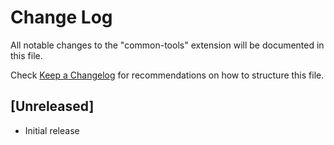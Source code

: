 # Change Log

All notable changes to the "common-tools" extension will be documented in this file.

Check [Keep a Changelog](http://keepachangelog.com/) for recommendations on how to structure this file.

## [Unreleased]

- Initial release